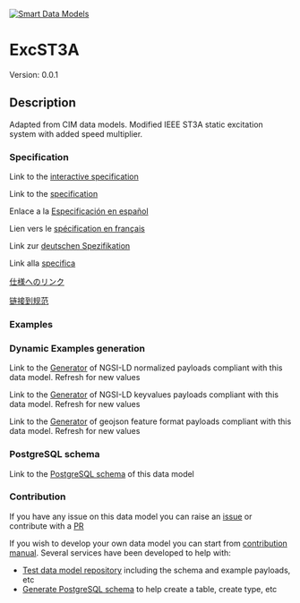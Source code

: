 [![Smart Data Models](https://smartdatamodels.org/wp-content/uploads/2022/01/SmartDataModels_logo.png "Logo")](https://smartdatamodels.org)
# ExcST3A
Version: 0.0.1

## Description 

Adapted from CIM data models. Modified IEEE ST3A static excitation system with added speed multiplier.
### Specification

Link to the [interactive specification](https://swagger.lab.fiware.org/?url=https://smart-data-models.github.io/dataModel.EnergyCIM/ExcST3A/swagger.yaml)

Link to the [specification](https://github.com/smart-data-models/dataModel.EnergyCIM/blob/master/ExcST3A/doc/spec.md)

Enlace a la [Especificación en español](https://github.com/smart-data-models/dataModel.EnergyCIM/blob/master/ExcST3A/doc/spec_ES.md)

Lien vers le [spécification en français](https://github.com/smart-data-models/dataModel.EnergyCIM/blob/master/ExcST3A/doc/spec_FR.md)

Link zur [deutschen Spezifikation](https://github.com/smart-data-models/dataModel.EnergyCIM/blob/master/ExcST3A/doc/spec_DE.md)

Link alla [specifica](https://github.com/smart-data-models/dataModel.EnergyCIM/blob/master/ExcST3A/doc/spec_IT.md)

[仕様へのリンク](https://github.com/smart-data-models/dataModel.EnergyCIM/blob/master/ExcST3A/doc/spec_JA.md)

[链接到规范](https://github.com/smart-data-models/dataModel.EnergyCIM/blob/master/ExcST3A/doc/spec_ZH.md)
### Examples
### Dynamic Examples generation

Link to the [Generator](https://smartdatamodels.org/extra/ngsi-ld_generator.php?schemaUrl=https://raw.githubusercontent.com/smart-data-models/dataModel.EnergyCIM/master/ExcST3A/schema.json&email=info@smartdatamodels.org) of NGSI-LD normalized payloads compliant with this data model. Refresh for new values

Link to the [Generator](https://smartdatamodels.org/extra/ngsi-ld_generator_keyvalues.php?schemaUrl=https://raw.githubusercontent.com/smart-data-models/dataModel.EnergyCIM/master/ExcST3A/schema.json&email=info@smartdatamodels.org) of NGSI-LD keyvalues payloads compliant with this data model. Refresh for new values

Link to the [Generator](https://smartdatamodels.org/extra/geojson_features_generator.php?schemaUrl=https://raw.githubusercontent.com/smart-data-models/dataModel.EnergyCIM/master/ExcST3A/schema.json&email=info@smartdatamodels.org) of geojson feature format payloads compliant with this data model. Refresh for new values
### PostgreSQL schema

Link to the [PostgreSQL schema](https://smart-data-models.github.io/dataModel.EnergyCIM/ExcST3A/schema.sql) of this data model
### Contribution

 If you have any issue on this data model you can raise an [issue](https://github.com/smart-data-models/dataModel.EnergyCIM/issues)  or contribute with a [PR](https://github.com/smart-data-models/dataModel.EnergyCIM/pulls)

 If you wish to develop your own data model you can start from [contribution manual](https://bit.ly/contribution_manual). Several services have been developed to help with: 
 - [Test data model repository](https://smartdatamodels.org/index.php/data-models-contribution-api/) including the schema and example payloads, etc
 - [Generate PostgreSQL schema](https://smartdatamodels.org/index.php/sql-service/) to help create a table, create type, etc